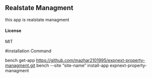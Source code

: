 ## Realstate Managment

this app is realstate managment 

#### License

MIT

#installation Command

bench get-app https://github.com/mazhar2101995/expnext-property-managment.git
bench --site “site-name” install-app expnext-property-managment
